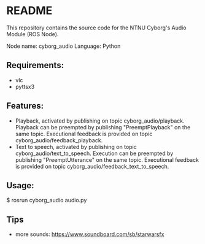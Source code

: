 # README
This repository contains the source code for the NTNU Cyborg's Audio Module (ROS Node).

Node name: cyborg_audio
Language: Python

## Requirements:
* vlc
* pyttsx3

## Features:
* Playback, activated by publishing on topic cyborg_audio/playback. Playback can be preempted by publishing "PreemptPlayback" on the same topic. Executional feedback is provided on topic cyborg_audio/feedback_playback.
* Text to speech, activated by publishing on topic cyborg_audio/text_to_speech. Execution can be preempted by publishing "PreemptUtterance" on the same topic. Executional feedback is provided on topic cyborg_audio/feedback_text_to_speech.

## Usage:
$ rosrun cyborg_audio audio.py

## Tips
* more sounds: https://www.soundboard.com/sb/starwarsfx